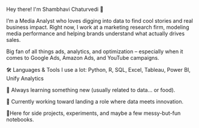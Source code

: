 Hey there! I'm Shambhavi Chaturvedi 👋

I’m a Media Analyst who loves digging into data to find cool stories and real business impact.
Right now, I work at a marketing research firm, modeling media performance and helping brands understand what actually drives sales.

Big fan of all things ads, analytics, and optimization – especially when it comes to Google Ads, Amazon Ads, and YouTube campaigns.

🛠️ Languages & Tools I use a lot: Python, R, SQL, Excel, Tableau, Power BI, Unify Analytics

🌱 Always learning something new (usually related to data... or food).

🎯 Currently working toward landing a role where data meets innovation.

📍Here for side projects, experiments, and maybe a few messy-but-fun notebooks.
<!---
shambhavi-codes/shambhavi-codes is a ✨ special ✨ repository because its `README.md` (this file) appears on your GitHub profile.
You can click the Preview link to take a look at your changes.
--->
